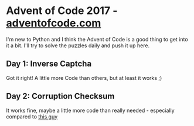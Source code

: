 # Advent of Code 2017 - [adventofcode.com](http://adventofcode.com/2017)

I'm new to Python and I think the Advent of Code is a good thing to get into it a bit.
I'll try to solve the puzzles daily and push it up here.

## Day 1: Inverse Captcha

Got it right! A little more Code than others, but at least it works ;)

## Day 2: Corruption Checksum

It works fine, maybe a little more code than really needed - especially compared to [this guy](https://github.com/kodsnack/advent_of_code_2017/blob/master/erikdyrelius-python3/Day02.py)